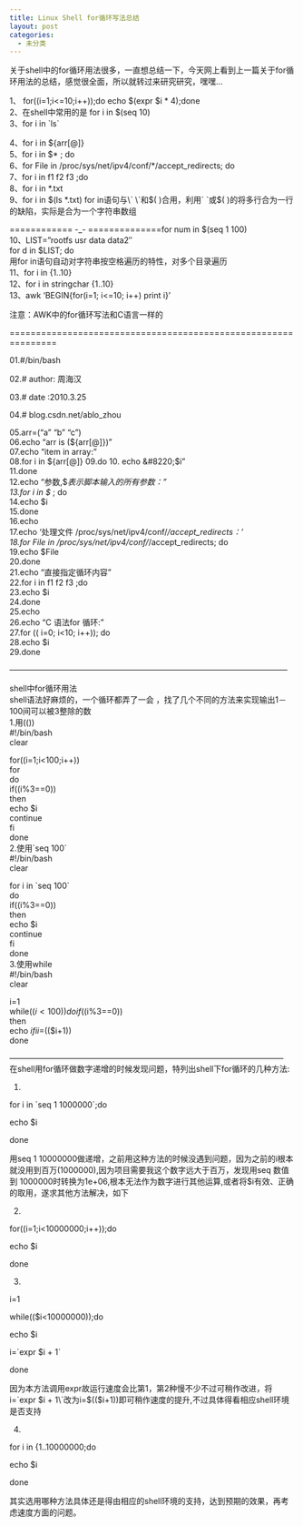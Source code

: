 ```yaml
---
title: Linux Shell for循环写法总结
layout: post
categories:
  - 未分类
---
```

关于shell中的for循环用法很多，一直想总结一下，今天网上看到上一篇关于for循环用法的总结，感觉很全面，所以就转过来研究研究，嘿嘿&#8230;

1、 for((i=1;i<=10;i++));do echo $(expr $i \* 4);done  
2、在shell中常用的是 for i in $(seq 10)  
3、for i in \`ls\`

4、for i in ${arr[@]}  
5、for i in $* ; do  
6、for File in /proc/sys/net/ipv4/conf/*/accept_redirects; do  
7、for i in f1 f2 f3 ;do  
8、for i in *.txt  
9、for i in $(ls *.txt)  
for in语句与\` \`和$( )合用，利用\` \`或$( )的将多行合为一行的缺陷，实际是合为一个字符串数组

============ -_- ==============for num in $(seq 1 100)  
10、LIST=&#8221;rootfs usr data data2&#8243;  
for d in $LIST; do  
用for in语句自动对字符串按空格遍历的特性，对多个目录遍历  
11、for i in {1..10}  
12、for i in stringchar {1..10}  
13、awk &#8216;BEGIN{for(i=1; i<=10; i++) print i}&#8217;

注意：AWK中的for循环写法和C语言一样的

===============================================================

01.#/bin/bash

02.# author: 周海汉

03.# date :2010.3.25

04.# blog.csdn.net/ablo_zhou

05.arr=(&#8220;a&#8221; &#8220;b&#8221; &#8220;c&#8221;)  
06.echo &#8220;arr is (${arr[@]})&#8221;  
07.echo &#8220;item in array:&#8221;  
08.for i in ${arr[@]}  
09.do  
10. echo &#8220;$i&#8221;  
11.done  
12.echo &#8220;参数,\$*表示脚本输入的所有参数：&#8221;  
13.for i in $* ; do  
14.echo $i  
15.done  
16.echo  
17.echo &#8216;处理文件 /proc/sys/net/ipv4/conf/*/accept_redirects：&#8217;  
18.for File in /proc/sys/net/ipv4/conf/*/accept_redirects; do  
19.echo $File  
20.done  
21.echo &#8220;直接指定循环内容&#8221;  
22.for i in f1 f2 f3 ;do  
23.echo $i  
24.done  
25.echo  
26.echo &#8220;C 语法for 循环:&#8221;  
27.for (( i=0; i<10; i++)); do  
28.echo $i  
29.done

&#8212;&#8212;&#8212;&#8212;&#8212;&#8212;&#8212;&#8212;&#8212;&#8212;&#8212;&#8212;&#8212;&#8212;&#8212;&#8212;&#8212;&#8212;&#8212;&#8212;&#8212;&#8212;&#8212;&#8212;&#8212;&#8212;&#8212;&#8212;&#8212;&#8212;&#8212;&#8212;&#8212;&#8212;&#8212;

shell中for循环用法  
shell语法好麻烦的，一个循环都弄了一会 ，找了几个不同的方法来实现输出1－100间可以被3整除的数  
1.用(())  
#!/bin/bash  
clear

for((i=1;i<100;i++))  
for  
do  
if((i%3==0))  
then  
echo $i  
continue  
fi  
done  
2.使用\`seq 100\`  
#!/bin/bash  
clear

for i in \`seq 100\`  
do  
if((i%3==0))  
then  
echo $i  
continue  
fi  
done  
3.使用while  
#!/bin/bash  
clear

i=1  
while(($i<100))  
do  
if(($i%3==0))  
then  
echo $i  
fi  
i=$(($i+1))  
done

&#8212;&#8212;&#8212;&#8212;&#8212;&#8212;&#8212;&#8212;&#8212;&#8212;&#8212;&#8212;&#8212;&#8212;&#8212;&#8212;&#8212;&#8212;&#8212;&#8212;&#8212;&#8212;&#8212;&#8212;&#8212;&#8212;&#8212;&#8212;&#8212;&#8212;&#8212;&#8212;&#8212;&#8212;&#8211;  
在shell用for循环做数字递增的时候发现问题，特列出shell下for循环的几种方法:

1.

for i in \`seq 1 1000000\`;do

echo $i

done

用seq 1 10000000做递增，之前用这种方法的时候没遇到问题，因为之前的i根本就没用到百万(1000000),因为项目需要我这个数字远大于百万，发现用seq 数值到 1000000时转换为1e+06,根本无法作为数字进行其他运算,或者将$i有效、正确的取用，遂求其他方法解决，如下

2.

for((i=1;i<10000000;i++));do

echo $i

done

3.

i=1

while(($i<10000000));do

echo $i

i=\`expr $i + 1\`

done

因为本方法调用expr故运行速度会比第1，第2种慢不少不过可稍作改进，将i=\`expr $i + 1\`改为i=$(($i+1))即可稍作速度的提升,不过具体得看相应shell环境是否支持

4.

for i in {1..10000000;do

echo $i

done

其实选用哪种方法具体还是得由相应的shell环境的支持，达到预期的效果，再考虑速度方面的问题。